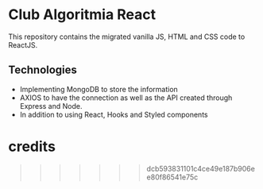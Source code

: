 
# Club Algoritmia React
This repository contains the migrated vanilla JS, HTML and CSS code to ReactJS.

## Technologies

 - Implementing MongoDB to store the information 
 - AXIOS to have the connection as well as the API created through Express and Node.   
 - In addition to using React, Hooks and Styled
   components

# credits
>>>>>>> dcb593831101c4ce49e187b906ee80f86541e75c

